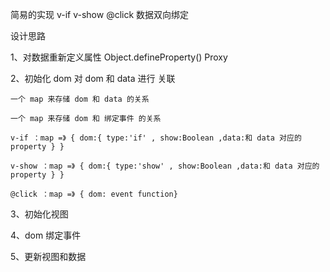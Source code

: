 简易的实现 v-if v-show @click 数据双向绑定

设计思路

1、对数据重新定义属性 Object.defineProperty() Proxy

2、初始化 dom 对 dom 和 data 进行 关联

    一个 map 来存储 dom 和 data 的关系

    一个 map 来存储 dom 和 绑定事件 的关系

    v-if ：map =》 { dom:{ type:'if' , show:Boolean ,data:和 data 对应的 property } }

    v-show ：map =》 { dom:{ type:'show' , show:Boolean ,data:和 data 对应的 property } }

    @click ：map =》 { dom: event function}

3、初始化视图

4、dom 绑定事件

5、更新视图和数据
